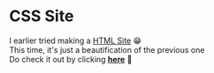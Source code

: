# CSS Site 

I earlier tried making a [HTML Site](https://ragh-a-void.github.io/HTML-Site/) 😁 <br>
This time, it's just a beautification of the previous one <br>
Do check it out by clicking [**here**](https://ragh-a-void.github.io/CSS-Site/) 🙈
